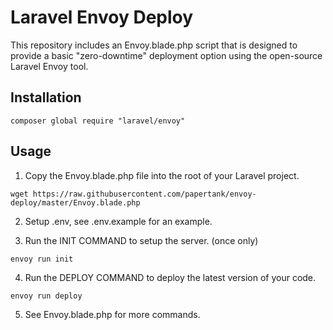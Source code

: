 # Laravel Envoy Deploy

This repository includes an Envoy.blade.php script that is designed to provide a basic "zero-downtime" deployment option using the open-source Laravel Envoy tool.

## Installation

`composer global require "laravel/envoy"`

## Usage

1. Copy the Envoy.blade.php file into the root of your Laravel project.

`wget https://raw.githubusercontent.com/papertank/envoy-deploy/master/Envoy.blade.php`

2. Setup .env, see .env.example for an example.

3. Run the INIT COMMAND to setup the server. (once only)

`envoy run init`

4. Run the DEPLOY COMMAND to deploy the latest version of your code.

`envoy run deploy`

5. See Envoy.blade.php for more commands.
